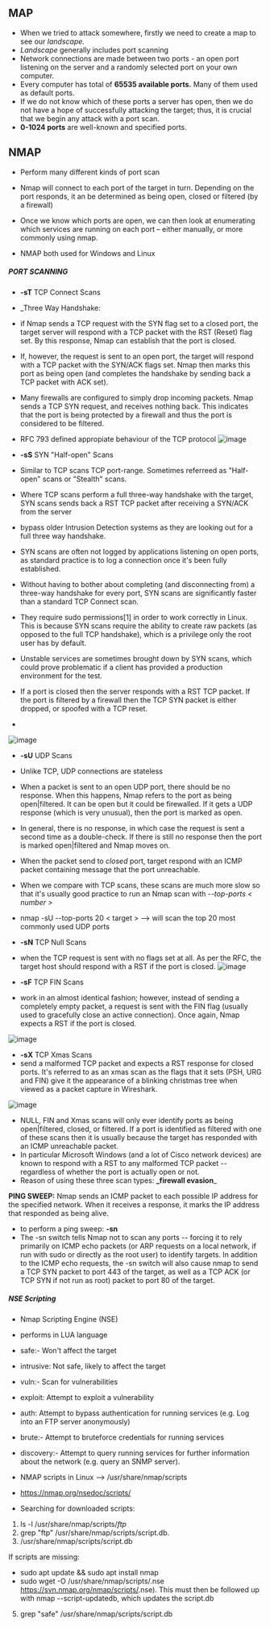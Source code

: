 ## MAP 
- When we tried to attack somewhere, firstly we need to create a map to see our _landscape._ 
- _Landscape_ generally includes port scanning
- Network connections are made between two ports - an open port listening on the server and a randomly selected port on your own computer.
- Every computer has total of **65535 available ports.** Many of them used as default ports. 
- If we do not know which of these ports a server has open, then we do not have a hope of successfully attacking the target; thus, it is crucial that we begin any attack with a port scan.
- **0-1024 ports** are well-known and specified ports.
## NMAP
- Perform many different kinds of port scan 
- Nmap will connect to each port of the target in turn. Depending on the port responds, it an be determined as being open, closed or filtered (by a firewall)
- Once we know which ports are open, we can then look at enumerating which services are running on each port – either manually, or more commonly using nmap.

- NMAP both used for Windows and Linux

##### PORT SCANNING
- **-sT** TCP Connect Scans
- _Three Way Handshake:
- if Nmap sends a TCP request with the SYN flag set to a closed port, the target server will respond with a TCP packet with the RST (Reset) flag set. By this response, Nmap can establish that the port is closed.
- If, however, the request is sent to an open port, the target will respond with a TCP packet with the SYN/ACK flags set. Nmap then marks this port as being open (and completes the handshake by sending back a TCP packet with ACK set).
- Many firewalls are configured to simply drop incoming packets. Nmap sends a TCP SYN request, and receives nothing back. This indicates that the port is being protected by a firewall and thus the port is considered to be filtered.
- RFC 793 defined appropiate behaviour of the TCP protocol
![image](https://user-images.githubusercontent.com/113854816/200820866-1c9891ec-1576-499a-aa94-43f0d8f4d54e.png)

- **-sS** SYN "Half-open" Scans
- Similar to TCP scans TCP port-range. Sometimes referreed as "Half-open" scans or "Stealth" scans.
- Where TCP scans perform a full three-way handshake with the target, SYN scans sends back a RST TCP packet after receiving a SYN/ACK from the server
- bypass older Intrusion Detection systems as they are looking out for a full three way handshake.
- SYN scans are often not logged by applications listening on open ports, as standard practice is to log a connection once it's been fully established. 
- Without having to bother about completing (and disconnecting from) a three-way handshake for every port, SYN scans are significantly faster than a standard TCP Connect scan.
- They require sudo permissions[1] in order to work correctly in Linux. This is because SYN scans require the ability to create raw packets (as opposed to the full TCP handshake), which is a privilege only the root user has by default.
- Unstable services are sometimes brought down by SYN scans, which could prove problematic if a client has provided a production environment for the test.
- If a port is closed then the server responds with a RST TCP packet. If the port is filtered by a firewall then the TCP SYN packet is either dropped, or spoofed with a TCP reset.
- 
![image](https://user-images.githubusercontent.com/113854816/200820957-15477242-ec01-47ee-88ad-1053f3146e25.png)

-  **-sU** UDP Scans 
-  Unlike TCP, UDP connections are stateless
-  When a packet is sent to an open UDP port, there should be no response. When this happens, Nmap refers to the port as being open|filtered. It can be open but it could be firewalled. If it gets a UDP response (which is very unusual), then the port is marked as open. 
-  In general, there is no response,  in which case the request is sent a second time as a double-check. If there is still no response then the port is marked open|filtered and Nmap moves on.
-  When the packet send to _closed_ port, target respond with an ICMP packet containing message that the port unreachable.
-  When we compare with TCP scans, these scans are much more slow so that it's usually good practice to run an Nmap scan with _--top-ports < number >_
-  nmap -sU --top-ports 20 < target > --> will scan the top 20 most commonly used UDP ports
  
- **-sN** TCP Null Scans
- when the TCP request is sent with no flags set at all. As per the RFC, the target host should respond with a RST if the port is closed.
![image](https://user-images.githubusercontent.com/113854816/200827315-7b2a6bf0-b4e3-425b-a936-b2babf88d284.png)

- **-sF** TCP FIN Scans
- work in an almost identical fashion; however, instead of sending a completely empty packet, a request is sent with the FIN flag (usually used to gracefully close an active connection). Once again, Nmap expects a RST if the port is closed.

![image](https://user-images.githubusercontent.com/113854816/200827555-8273200d-1e39-4527-abcd-c5361ade83a7.png)

- **-sX** TCP Xmas Scans 
- send a malformed TCP packet and expects a RST response for closed ports. It's referred to as an xmas scan as the flags that it sets (PSH, URG and FIN) give it the appearance of a blinking christmas tree when viewed as a packet capture in Wireshark.

![image](https://user-images.githubusercontent.com/113854816/200827658-37c26ac4-96f3-4366-9b44-1d9c2bbe8a86.png)

- NULL, FIN and Xmas scans will only ever identify ports as being open|filtered, closed, or filtered. If a port is identified as filtered with one of these scans then it is usually because the target has responded with an ICMP unreachable packet.
- In particular Microsoft Windows (and a lot of Cisco network devices) are known to respond with a RST to any malformed TCP packet -- regardless of whether the port is actually open or not.
- Reason of using these three scan types: **_firewall evasion**_

**PING SWEEP:**  Nmap sends an ICMP packet to each possible IP address for the specified network. When it receives a response, it marks the IP address that responded as being alive. 
- to perform a ping sweep: **-sn**
- The -sn switch tells Nmap not to scan any ports -- forcing it to rely primarily on ICMP echo packets (or ARP requests on a local network, if run with sudo or directly as the root user) to identify targets. In addition to the ICMP echo requests, the -sn switch will also cause nmap to send a TCP SYN packet to port 443 of the target, as well as a TCP ACK (or TCP SYN if not run as root) packet to port 80 of the target.

##### NSE Scripting
- Nmap Scripting Engine (NSE)
- performs in LUA language
- safe:- Won't affect the target
- intrusive: Not safe, likely to affect the target
- vuln:- Scan for vulnerabilities
- exploit: Attempt to exploit a vulnerability
- auth: Attempt to bypass authentication for running services (e.g. Log into an FTP server anonymously)
- brute:- Attempt to bruteforce credentials for running services
- discovery:- Attempt to query running services for further information about the network (e.g. query an SNMP server).


- NMAP scripts in Linux --> /usr/share/nmap/scripts 
- https://nmap.org/nsedoc/scripts/
- Searching for downloaded scripts:
1. ls -l /usr/share/nmap/scripts/*ftp*
2. grep "ftp" /usr/share/nmap/scripts/script.db.
3. /usr/share/nmap/scripts/script.db


If scripts are missing: 
- sudo apt update && sudo apt install nmap
- sudo wget -O /usr/share/nmap/scripts/<script-name>.nse https://svn.nmap.org/nmap/scripts/<script-name>.nse). This must then be followed up with nmap --script-updatedb, which updates the script.db
5. grep "safe" /usr/share/nmap/scripts/script.db
